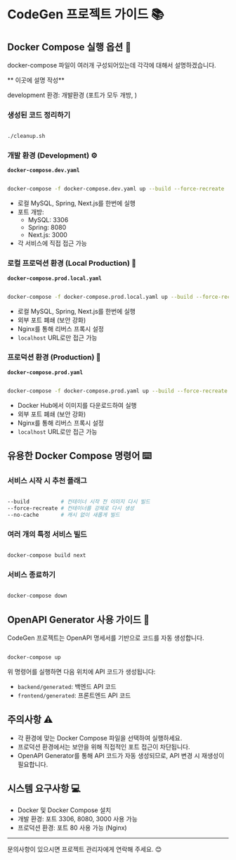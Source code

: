 # CodeGen 프로젝트 가이드 📚

## Docker Compose 실행 옵션 🐳

docker-compose 파일이 여러개 구성되어있는데 각각에 대해서 설명하겠습니다.

** 이곳에 설명 작성**

development 환경: 개발환경 (포트가 모두 개방, )


### 생성된 코드 정리하기
``` bash

./cleanup.sh

```


### 개발 환경 (Development) ⚙️

**`docker-compose.dev.yaml`**
```bash

docker-compose -f docker-compose.dev.yaml up --build --force-recreate
```

- 로컬 MySQL, Spring, Next.js를 한번에 실행
- 포트 개방: 
  - MySQL: 3306
  - Spring: 8080
  - Next.js: 3000
- 각 서비스에 직접 접근 가능

### 로컬 프로덕션 환경 (Local Production) 🔄

**`docker-compose.prod.local.yaml`**
```bash

docker-compose -f docker-compose.prod.local.yaml up --build --force-recreate
```

- 로컬 MySQL, Spring, Next.js를 한번에 실행
- 외부 포트 폐쇄 (보안 강화)
- Nginx를 통해 리버스 프록시 설정
- `localhost` URL로만 접근 가능

### 프로덕션 환경 (Production) 🚀

**`docker-compose.prod.yaml`**
```bash

docker-compose -f docker-compose.prod.yaml up --build --force-recreate
```

- Docker Hub에서 이미지를 다운로드하여 실행
- 외부 포트 폐쇄 (보안 강화)
- Nginx를 통해 리버스 프록시 설정
- `localhost` URL로만 접근 가능

## 유용한 Docker Compose 명령어 ⌨️

### 서비스 시작 시 추천 플래그

```bash

--build          # 컨테이너 시작 전 이미지 다시 빌드
--force-recreate # 컨테이너를 강제로 다시 생성
--no-cache       # 캐시 없이 새롭게 빌드
```
### 여러 개의 특정 서비스 빌드
``` bash

docker-compose build next
```

### 서비스 종료하기

```bash

docker-compose down
```

## OpenAPI Generator 사용 가이드 📝

CodeGen 프로젝트는 OpenAPI 명세서를 기반으로 코드를 자동 생성합니다.

```bash

docker-compose up
```

위 명령어를 실행하면 다음 위치에 API 코드가 생성됩니다:
- `backend/generated`: 백엔드 API 코드
- `frontend/generated`: 프론트엔드 API 코드

## 주의사항 ⚠️

- 각 환경에 맞는 Docker Compose 파일을 선택하여 실행하세요.
- 프로덕션 환경에서는 보안을 위해 직접적인 포트 접근이 차단됩니다.
- OpenAPI Generator를 통해 API 코드가 자동 생성되므로, API 변경 시 재생성이 필요합니다.

## 시스템 요구사항 💻

- Docker 및 Docker Compose 설치
- 개발 환경: 포트 3306, 8080, 3000 사용 가능
- 프로덕션 환경: 포트 80 사용 가능 (Nginx)

---

문의사항이 있으시면 프로젝트 관리자에게 연락해 주세요. 😊
